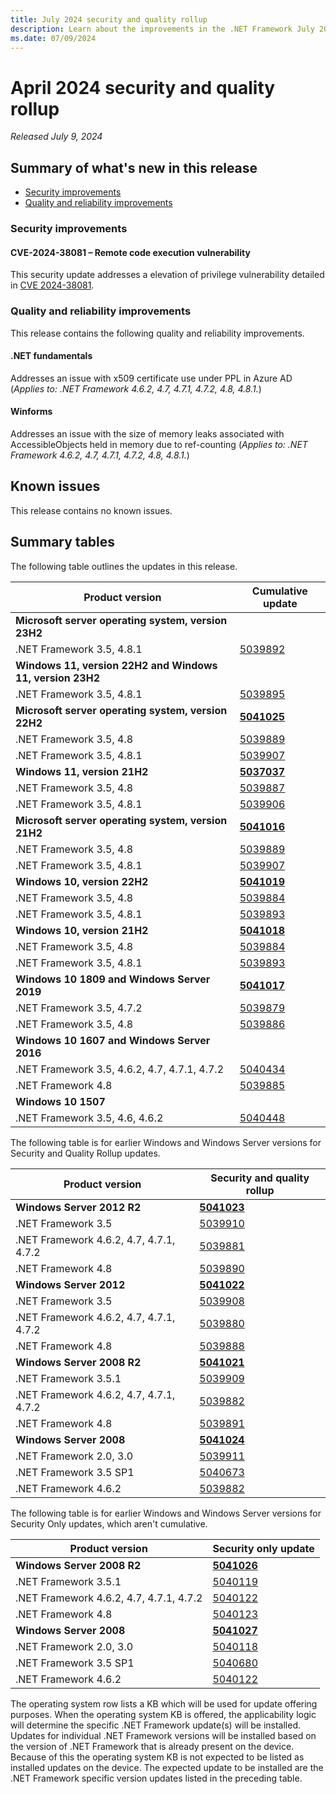 ```yaml
---
title: July 2024 security and quality rollup
description: Learn about the improvements in the .NET Framework July 2024 security and quality rollup.
ms.date: 07/09/2024
---
```

# April 2024 security and quality rollup

_Released July 9, 2024_

## Summary of what's new in this release

- [Security improvements](#security-improvements)
- [Quality and reliability improvements](#quality-and-reliability-improvements)

### Security improvements

#### CVE-2024-38081 – Remote code execution vulnerability

This security update addresses a elevation of privilege vulnerability detailed in [CVE 2024-38081](https://msrc.microsoft.com/update-guide/vulnerability/CVE-2024-38081).

### Quality and reliability improvements

This release contains the following quality and reliability improvements.

#### .NET fundamentals

Addresses an issue with x509 certificate use under PPL in Azure AD (*Applies to: .NET Framework 4.6.2, 4.7, 4.7.1, 4.7.2, 4.8, 4.8.1.*)

#### Winforms

Addresses an issue with the size of memory leaks associated with AccessibleObjects held in memory due to ref-counting (*Applies to: .NET Framework 4.6.2, 4.7, 4.7.1, 4.7.2, 4.8, 4.8.1.*)

## Known issues

This release contains no known issues.  

## Summary tables

The following table outlines the updates in this release.

| Product version | Cumulative update |
| --- | --- |
| **Microsoft server operating system, version 23H2** | |
| .NET Framework 3.5, 4.8.1 | [5039892](https://support.microsoft.com/kb/5039892) |
| **Windows 11, version 22H2 and Windows 11, version 23H2** | |
| .NET Framework 3.5, 4.8.1 | [5039895](https://support.microsoft.com/kb/5039895) |
| **Microsoft server operating system, version 22H2** | **[5041025](https://support.microsoft.com/kb/5041025)** |
| .NET Framework 3.5, 4.8 | [5039889](https://support.microsoft.com/kb/5039889) |
| .NET Framework 3.5, 4.8.1 | [5039907](https://support.microsoft.com/kb/5039907) ||
**Windows 11, version 21H2** | **[5037037](https://support.microsoft.com/kb/5037037)** |
| .NET Framework 3.5, 4.8 | [5039887](https://support.microsoft.com/kb/5039887) |
| .NET Framework 3.5, 4.8.1 | [5039906](https://support.microsoft.com/kb/5039906) |
| **Microsoft server operating system, version 21H2** | **[5041016](https://support.microsoft.com/kb/5041016)** |
| .NET Framework 3.5, 4.8 | [5039889](https://support.microsoft.com/kb/5039889) |
| .NET Framework 3.5, 4.8.1 | [5039907](https://support.microsoft.com/kb/5039907) |
| **Windows 10, version 22H2** | **[5041019](https://support.microsoft.com/kb/5041019)** |
| .NET Framework 3.5, 4.8 | [5039884](https://support.microsoft.com/kb/5039884) |
| .NET Framework 3.5, 4.8.1 | [5039893](https://support.microsoft.com/kb/5039893) |
| **Windows 10, version 21H2** | **[5041018](https://support.microsoft.com/kb/5041018)** |
| .NET Framework 3.5, 4.8 | [5039884](https://support.microsoft.com/kb/5039884) |
| .NET Framework 3.5, 4.8.1 | [5039893](https://support.microsoft.com/kb/5039893) |
| **Windows 10 1809 and Windows Server 2019** | **[5041017](https://support.microsoft.com/kb/5041017)** |
| .NET Framework 3.5, 4.7.2 | [5039879](https://support.microsoft.com/kb/5039879) |
| .NET Framework 3.5, 4.8 | [5039886](https://support.microsoft.com/kb/5039886) |
| **Windows 10 1607 and Windows Server 2016** | |
| .NET Framework 3.5, 4.6.2, 4.7, 4.7.1, 4.7.2 | [5040434](https://support.microsoft.com/kb/5040434) |
| .NET Framework 4.8 | [5039885](https://support.microsoft.com/kb/5039885) |
| **Windows 10 1507** | |
| .NET Framework 3.5, 4.6, 4.6.2 | [5040448](https://support.microsoft.com/kb/5040448) |

The following table is for earlier Windows and Windows Server versions for Security and Quality Rollup updates.  

| Product version | Security and quality rollup |
| --- | --- |
| **Windows Server 2012 R2** | **[5041023](https://support.microsoft.com/kb/5041023)** |
| .NET Framework 3.5 | [5039910](https://support.microsoft.com/kb/5039910) |
| .NET Framework 4.6.2, 4.7, 4.7.1, 4.7.2 | [5039881](https://support.microsoft.com/kb/5039881) |
| .NET Framework 4.8 | [5039890](https://support.microsoft.com/kb/5039890) |
| **Windows Server 2012** | **[5041022](https://support.microsoft.com/kb/5041022)** |
| .NET Framework 3.5 | [5039908](https://support.microsoft.com/kb/5039908) |
| .NET Framework 4.6.2, 4.7, 4.7.1, 4.7.2 | [5039880](https://support.microsoft.com/kb/5039880) |
| .NET Framework 4.8 | [5039888](https://support.microsoft.com/kb/5039888) |
| **Windows Server 2008 R2** | **[5041021](https://support.microsoft.com/kb/5041021)** |
| .NET Framework 3.5.1 | [5039909](https://support.microsoft.com/kb/5039909) |
| .NET Framework 4.6.2, 4.7, 4.7.1, 4.7.2 | [5039882](https://support.microsoft.com/kb/5039909)|
| .NET Framework 4.8 |[5039891](https://support.microsoft.com/kb/5039891) |
| **Windows Server 2008** | **[5041024](https://support.microsoft.com/kb/5041024)** |
| .NET Framework 2.0, 3.0 | [5039911](https://support.microsoft.com/kb/5039911) |
| .NET Framework 3.5 SP1 | [5040673](https://support.microsoft.com/kb/5040673) |
| .NET Framework 4.6.2 | [5039882](https://support.microsoft.com/kb/5039882) |

The following table is for earlier Windows and Windows Server versions for Security Only updates, which aren't cumulative.

| Product version | Security only update |
| --- | --- |
| **Windows Server 2008 R2** | **[5041026](https://support.microsoft.com/kb/5041027)** |
| .NET Framework 3.5.1 | [5040119](https://support.microsoft.com/kb/5040119) |
| .NET Framework 4.6.2, 4.7, 4.7.1, 4.7.2 | [5040122](https://support.microsoft.com/kb/5040122) |
| .NET Framework 4.8 |[5040123](https://support.microsoft.com/kb/5040123) |
| **Windows Server 2008** | **[5041027](https://support.microsoft.com/kb/5041027)** |
| .NET Framework 2.0, 3.0 | [5040118](https://support.microsoft.com/kb/5040118) |
| .NET Framework 3.5 SP1 | [5040680](https://support.microsoft.com/kb/5040680) |
| .NET Framework 4.6.2 | [5040122](https://support.microsoft.com/kb/5040122) |

The operating system row lists a KB which will be used for update offering purposes. When the operating system KB is offered, the applicability logic will determine the specific .NET Framework update(s) will be installed. Updates for individual .NET Framework versions will be installed based on the version of .NET Framework that is already present on the device. Because of this the operating system KB is not expected to be listed as installed updates on the device. The expected update to be installed are the .NET Framework specific version updates listed in the preceding table.
